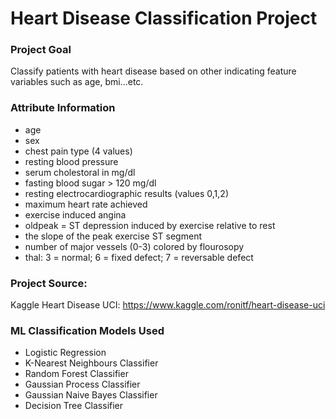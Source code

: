 # Heart Disease Classification Project 

### Project Goal
Classify patients with heart disease based on other indicating feature variables such as age, bmi...etc.

### Attribute Information

- age
- sex
- chest pain type (4 values)
- resting blood pressure
- serum cholestoral in mg/dl
- fasting blood sugar > 120 mg/dl
- resting electrocardiographic results (values 0,1,2)
- maximum heart rate achieved
- exercise induced angina
- oldpeak = ST depression induced by exercise relative to rest
- the slope of the peak exercise ST segment
- number of major vessels (0-3) colored by flourosopy
- thal: 3 = normal; 6 = fixed defect; 7 = reversable defect

### Project Source: 

Kaggle Heart Disease UCI: https://www.kaggle.com/ronitf/heart-disease-uci

### ML Classification Models Used
- Logistic Regression
- K-Nearest Neighbours Classifier
- Random Forest Classifier
- Gaussian Process Classifier
- Gaussian Naive Bayes Classifier
- Decision Tree Classifier
